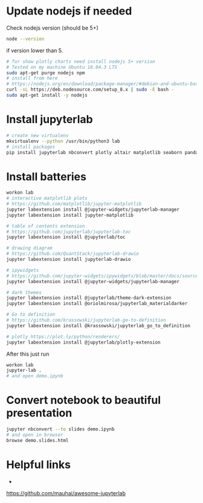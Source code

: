 # Update nodejs if needed

Check nodejs version (should be 5+)

```bash
node --version
```

if version lower than 5.

```bash
# for show plotly charts need install nodejs 5+ version
# Tested on my machine Ubuntu 18.04.3 LTS
sudo apt-get purge nodejs npm
# install from here
# https://nodejs.org/en/download/package-manager/#debian-and-ubuntu-based-linux-distributions-enterprise-linux-fedora-and-snap-packages
curl -sL https://deb.nodesource.com/setup_8.x | sudo -E bash -
sudo apt-get install -y nodejs
```

# Install jupyterlab

```bash
# create new virtualenv
mkvirtualenv --python /usr/bin/python3 lab
# install packages
pip install jupyterlab nbconvert plotly altair matplotlib seaborn pandas numpy psutil ipympl
```

# Install batteries

```bash
workon lab
# interactive matplotlib plots
# https://github.com/matplotlib/jupyter-matplotlib
jupyter labextension install @jupyter-widgets/jupyterlab-manager
jupyter labextension install jupyter-matplotlib

# table of contents extension
# https://github.com/jupyterlab/jupyterlab-toc
jupyter labextension install @jupyterlab/toc

# drawing diagram
# https://github.com/QuantStack/jupyterlab-drawio
jupyter labextension install jupyterlab-drawio

# ipywidgets
# https://github.com/jupyter-widgets/ipywidgets/blob/master/docs/source/user_install.md
jupyter labextension install @jupyter-widgets/jupyterlab-manager

# dark themes
jupyter labextension install @jupyterlab/theme-dark-extension
jupyter labextension install @oriolmirosa/jupyterlab_materialdarker

# Go to definition
# https://github.com/krassowski/jupyterlab-go-to-definition
jupyter labextension install @krassowski/jupyterlab_go_to_definition

# plotly https://plot.ly/python/renderers/
jupyter labextension install @jupyterlab/plotly-extension
```

After this just run
```bash
workon lab
jupyter-lab .
# and open demo.ipynb
```

# Convert notebook to beautiful presentation

```bash
jupyter nbconvert --to slides demo.ipynb
# and open in browser
browse demo.slides.html
```

# Helpful links

-
https://github.com/mauhai/awesome-jupyterlab
